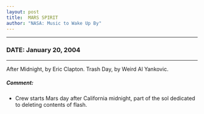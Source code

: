 ```yaml
---
layout: post
title:  MARS SPIRIT
author: "NASA: Music to Wake Up By"
---
```


----
### DATE: January 20, 2004
----
After Midnight, by Eric Clapton.
Trash Day, by Weird Al Yankovic.

##### Comment:
* Crew starts Mars day after California midnight, part of the sol dedicated to deleting contents of flash.

